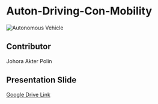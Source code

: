 # Auton-Driving-Con-Mobility
![Autonomous Vehicle](images/autonomous_vehicle.png)

## Contributor
Johora Akter Polin

## Presentation Slide
 [Google Drive Link](https://docs.google.com/presentation/d/1UAYFVFIVexMhfq2olGOdaPGh74cRWb4K/edit?usp=drive_link&ouid=102809837703575296131&rtpof=true&sd=true)
